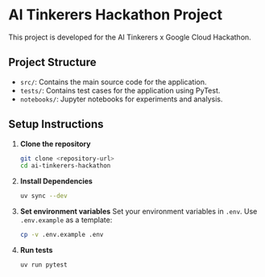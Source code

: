 # AI Tinkerers Hackathon Project

This project is developed for the AI Tinkerers x Google Cloud Hackathon.

## Project Structure

- `src/`: Contains the main source code for the application.
- `tests/`: Contains test cases for the application using PyTest.
- `notebooks/`: Jupyter notebooks for experiments and analysis.

## Setup Instructions

1. **Clone the repository**

   ```bash
   git clone <repository-url>
   cd ai-tinkerers-hackathon
   ```

2. **Install Dependencies**

   ```bash
   uv sync --dev
   ```

3. **Set environment variables**
   Set your environment variables in `.env`. Use `.env.example` as a template:
   ```bash
   cp -v .env.example .env
   ```

4. **Run tests**
   ```bash
   uv run pytest
   ```
